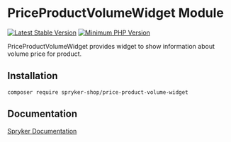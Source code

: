# PriceProductVolumeWidget Module
[![Latest Stable Version](https://poser.pugx.org/spryker-shop/price-product-volume-widget/v/stable.svg)](https://packagist.org/packages/spryker-shop/price-product-volume-widget)
[![Minimum PHP Version](https://img.shields.io/badge/php-%3E%3D%207.4-8892BF.svg)](https://php.net/)

PriceProductVolumeWidget provides widget to show information about volume price for product.

## Installation

```
composer require spryker-shop/price-product-volume-widget
```

## Documentation

[Spryker Documentation](https://academy.spryker.com/developing_with_spryker/module_guide/modules.html)
